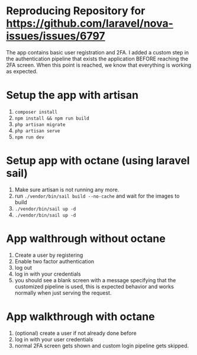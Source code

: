 # Reproducing Repository for https://github.com/laravel/nova-issues/issues/6797
The app contains basic user registration and 2FA. 
I added a custom step in the authentication pipeline that exists the application BEFORE reaching the 2FA screen. 
When this point is reached, we know that everything is working as expected. 

# Setup the app with artisan

1. `composer install`
4. `npm install && npm run build`
5. `php artisan migrate`
6. `php artisan serve`
7. `npm run dev` 

# Setup app with octane (using laravel sail)

1. Make sure artisan is not running any more.
2. run `./vendor/bin/sail build --no-cache` and wait for the images to build
3. `./vendor/bin/sail up -d`
4. `./vendor/bin/sail up -d`

# App walthrough without octane

1. Create a user by registering
2. Enable two factor authentication
3. log out
4. log in with your credentials
5. you should see a blank screen with a message specifying that the customized pipeline is used, this is expected behavior and works normally when just serving the request. 

# App walkthrough with octane
1. (optional) create a user if not already done before
2. log in with your user credentials
3. normal 2FA screen gets shown and custom login pipeline gets skipped. 
